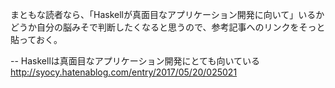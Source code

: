 まともな読者なら、「Haskellが真面目なアプリケーション開発に向いて」いるかどうか自分の脳みそで判断したくなると思うので、参考記事へのリンクをそっと貼っておく。

--
Haskellは真面目なアプリケーション開発にとても向いている
http://syocy.hatenablog.com/entry/2017/05/20/025021
